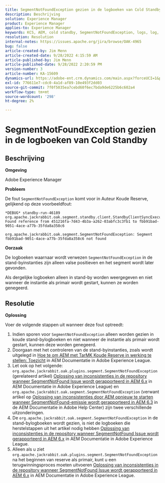 ```yaml
---
title: SegmentNotFoundException gezien in de logboeken van Cold Standby
description: Beschrijving
solution: Experience Manager
product: Experience Manager
applies-to: Experience Manager
keywords: KCS, AEM, cold standby, SegmentNotFoundException, logs, log, Adobe Experience Manager
resolution: Resolution
internal-notes: https://issues.apache.org/jira/browse/OAK-4965
bug: false
article-created-by: Jim Menn
article-created-date: 9/28/2022 4:15:59 AM
article-published-by: Jim Menn
article-published-date: 9/28/2022 2:20:59 PM
version-number: 3
article-number: KA-15609
dynamics-url: https://adobe-ent.crm.dynamics.com/main.aspx?forceUCI=1&pagetype=entityrecord&etn=knowledgearticle&id=5941513c-e43e-ed11-9db1-0022480866ad
exl-id: 776611e7-cdc0-4a1d-af89-10e493f2dd03
source-git-commit: 7f0f5035ea7cebd60f6ec7bda9de6225b6c602a4
workflow-type: tm+mt
source-wordcount: '298'
ht-degree: 2%

---
```


# SegmentNotFoundException gezien in de logboeken van Cold Standby

## Beschrijving

<b>Omgeving</b>

Adobe Experience Manager

<b>Probleem</b>

De fout `SegmentNotFoundException` komt voor in Auteur Koude Reserve, gelijkend op deze voorbeeldfout:

```
*DEBUG* standby-run-46189 org.apache.jackrabbit.oak.segment.standby.client.StandbyClientSyncExecution Found reference from 451216fa-7d43-4b3a-a262-03abfc3c3fb1 to fbb91bad-9051-4ace-a77b-35fda8a358c6

org.apache.jackrabbit.oak.segment.SegmentNotFoundException: Segment fbb91bad-9051-4ace-a77b-35fda8a358c6 not found
```

<b>Oorzaak</b>

De logboeken waarnaar wordt verwezen `SegmentNotFoundException` in de stand-byinstanties zijn alleen valse positieven en het segment wordt later gevonden.

Als dergelijke logboeken alleen in stand-by worden weergegeven en niet wanneer de instantie als primair wordt gestart, kunnen ze worden genegeerd.

## Resolutie

<b>Oplossing</b>

Voer de volgende stappen uit wanneer deze fout optreedt:

1. Indien sporen voor `SegmentNotFoundException` alleen worden gezien in koude stand-bylogboeken en niet wanneer de instantie als primair wordt gestart, kunnen deze worden genegeerd.
1. Doorgaan met het controleren van de stand-byinstanties, zoals wordt uitgelegd in [Hoe te om AEM met TarMK Koude Reserve in werking te stellen: Toezicht](https://docs.adobe.com/content/help/en/experience-manager-65/deploying/deploying/tarmk-cold-standby.html#monitoring) in AEM Documentatie in Adobe Experience League.
1. Let ook op het volgende: `org.apache.jackrabbit.oak.plugins.segment.SegmentNotFoundException` (gerelateerd artikel) [Oplossing van inconsistenties in de repository wanneer SegmentNotFound Issue wordt gerapporteerd in AEM 6.x](https://helpx.adobe.com/experience-manager/kb/fix-inconsistencies-in-the-repository-when-segmentnotfound-issue.html) in AEM Documentatie in Adobe Experience League) en `org.apache.jackrabbit.oak.segment.SegmentNotFoundException` (verwant artikel op [Oplossing van inconsistenties door AEM opnieuw te starten wanneer SegmentNotFound-emissie wordt gerapporteerd in AEM 6.3](https://helpx.adobe.com/au/experience-manager/kb/fix-inconsistencies-by-restarting-AEM-when-segmentNotFound-issue-is-reported-in-AEM.html) in de AEM Documentatie in Adobe Help Center) zijn twee verschillende uitzonderingen.
1. De `org.apache.jackrabbit.oak.segment.SegmentNotFoundException` in de stand-bylogboeken wordt gezien, is niet de logboeken die herstelstappen uit het artikel nodig hebben [Oplossing van inconsistenties in de repository wanneer SegmentNotFound Issue wordt gerapporteerd in AEM 6.x](https://helpx.adobe.com/experience-manager/kb/fix-inconsistencies-in-the-repository-when-segmentnotfound-issue.html) in AEM Documentatie in Adobe Experience League.
1. Alleen als u ziet `org.apache.jackrabbit.oak.plugins.segment.SegmentNotFoundException` na het beginnen van reserve als primair, kunt u een terugwinningsproces moeten uitvoeren [Oplossing van inconsistenties in de repository wanneer SegmentNotFound Issue wordt gerapporteerd in AEM 6.x](https://helpx.adobe.com/experience-manager/kb/fix-inconsistencies-in-the-repository-when-segmentnotfound-issue.html) in AEM Documentatie in Adobe Experience League.
